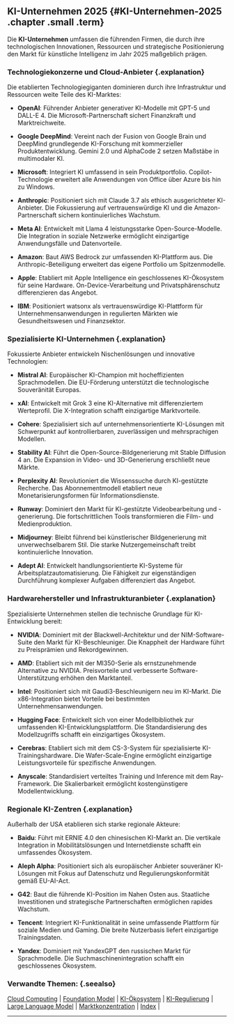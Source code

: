 ## KI-Unternehmen 2025 {#KI-Unternehmen-2025 .chapter .small .term}

Die **KI-Unternehmen** umfassen die führenden Firmen, die durch ihre technologischen Innovationen, Ressourcen und strategische Positionierung den Markt für künstliche Intelligenz im Jahr 2025 maßgeblich prägen.

### Technologiekonzerne und Cloud-Anbieter {.explanation}

Die etablierten Technologiegiganten dominieren durch ihre Infrastruktur und Ressourcen weite Teile des KI-Marktes:

- **OpenAI**: Führender Anbieter generativer KI-Modelle mit GPT-5 und DALL-E 4. Die Microsoft-Partnerschaft sichert Finanzkraft und Marktreichweite.

- **Google DeepMind**: Vereint nach der Fusion von Google Brain und DeepMind grundlegende KI-Forschung mit kommerzieller Produktentwicklung. Gemini 2.0 und AlphaCode 2 setzen Maßstäbe in multimodaler KI.

- **Microsoft**: Integriert KI umfassend in sein Produktportfolio. Copilot-Technologie erweitert alle Anwendungen von Office über Azure bis hin zu Windows.

- **Anthropic**: Positioniert sich mit Claude 3.7 als ethisch ausgerichteter KI-Anbieter. Die Fokussierung auf vertrauenswürdige KI und die Amazon-Partnerschaft sichern kontinuierliches Wachstum.

- **Meta AI**: Entwickelt mit Llama 4 leistungsstarke Open-Source-Modelle. Die Integration in soziale Netzwerke ermöglicht einzigartige Anwendungsfälle und Datenvorteile.

- **Amazon**: Baut AWS Bedrock zur umfassenden KI-Plattform aus. Die Anthropic-Beteiligung erweitert das eigene Portfolio um Spitzenmodelle.

- **Apple**: Etabliert mit Apple Intelligence ein geschlossenes KI-Ökosystem für seine Hardware. On-Device-Verarbeitung und Privatsphärenschutz differenzieren das Angebot.

- **IBM**: Positioniert watsonx als vertrauenswürdige KI-Plattform für Unternehmensanwendungen in regulierten Märkten wie Gesundheitswesen und Finanzsektor.

### Spezialisierte KI-Unternehmen {.explanation}

Fokussierte Anbieter entwickeln Nischenlösungen und innovative Technologien:

- **Mistral AI**: Europäischer KI-Champion mit hocheffizienten Sprachmodellen. Die EU-Förderung unterstützt die technologische Souveränität Europas.

- **xAI**: Entwickelt mit Grok 3 eine KI-Alternative mit differenziertem Werteprofil. Die X-Integration schafft einzigartige Marktvorteile.

- **Cohere**: Spezialisiert sich auf unternehmensorientierte KI-Lösungen mit Schwerpunkt auf kontrollierbaren, zuverlässigen und mehrsprachigen Modellen.

- **Stability AI**: Führt die Open-Source-Bildgenerierung mit Stable Diffusion 4 an. Die Expansion in Video- und 3D-Generierung erschließt neue Märkte.

- **Perplexity AI**: Revolutioniert die Wissenssuche durch KI-gestützte Recherche. Das Abonnementmodell etabliert neue Monetarisierungsformen für Informationsdienste.

- **Runway**: Dominiert den Markt für KI-gestützte Videobearbeitung und -generierung. Die fortschrittlichen Tools transformieren die Film- und Medienproduktion.

- **Midjourney**: Bleibt führend bei künstlerischer Bildgenerierung mit unverwechselbarem Stil. Die starke Nutzergemeinschaft treibt kontinuierliche Innovation.

- **Adept AI**: Entwickelt handlungsorientierte KI-Systeme für Arbeitsplatzautomatisierung. Die Fähigkeit zur eigenständigen Durchführung komplexer Aufgaben differenziert das Angebot.

### Hardwarehersteller und Infrastrukturanbieter {.explanation}

Spezialisierte Unternehmen stellen die technische Grundlage für KI-Entwicklung bereit:

- **NVIDIA**: Dominiert mit der Blackwell-Architektur und der NIM-Software-Suite den Markt für KI-Beschleuniger. Die Knappheit der Hardware führt zu Preisprämien und Rekordgewinnen.

- **AMD**: Etabliert sich mit der MI350-Serie als ernstzunehmende Alternative zu NVIDIA. Preisvorteile und verbesserte Software-Unterstützung erhöhen den Marktanteil.

- **Intel**: Positioniert sich mit Gaudi3-Beschleunigern neu im KI-Markt. Die x86-Integration bietet Vorteile bei bestimmten Unternehmensanwendungen.

- **Hugging Face**: Entwickelt sich von einer Modellbibliothek zur umfassenden KI-Entwicklungsplattform. Die Standardisierung des Modellzugriffs schafft ein einzigartiges Ökosystem.

- **Cerebras**: Etabliert sich mit dem CS-3-System für spezialisierte KI-Trainingshardware. Die Wafer-Scale-Engine ermöglicht einzigartige Leistungsvorteile für spezifische Anwendungen.

- **Anyscale**: Standardisiert verteiltes Training und Inference mit dem Ray-Framework. Die Skalierbarkeit ermöglicht kostengünstigere Modellentwicklung.

### Regionale KI-Zentren {.explanation}

Außerhalb der USA etablieren sich starke regionale Akteure:

- **Baidu**: Führt mit ERNIE 4.0 den chinesischen KI-Markt an. Die vertikale Integration in Mobilitätslösungen und Internetdienste schafft ein umfassendes Ökosystem.

- **Aleph Alpha**: Positioniert sich als europäischer Anbieter souveräner KI-Lösungen mit Fokus auf Datenschutz und Regulierungskonformität gemäß EU-AI-Act.

- **G42**: Baut die führende KI-Position im Nahen Osten aus. Staatliche Investitionen und strategische Partnerschaften ermöglichen rapides Wachstum.

- **Tencent**: Integriert KI-Funktionalität in seine umfassende Plattform für soziale Medien und Gaming. Die breite Nutzerbasis liefert einzigartige Trainingsdaten.

- **Yandex**: Dominiert mit YandexGPT den russischen Markt für Sprachmodelle. Die Suchmaschinenintegration schafft ein geschlossenes Ökosystem.

### Verwandte Themen: {.seealso}

[Cloud Computing](#Cloud-Computing) |
[Foundation Model](#Foundation-Model) |
[KI-Ökosystem](#KI-Ökosystem) |
[KI-Regulierung](#KI-Regulierung) |
[Large Language Model](#Large-Language-Model) |
[Marktkonzentration](#Marktkonzentration) |
[Index](#Index) |

----


